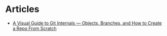 # Articles

* [A Visual Guide to Git Internals — Objects, Branches, and How to Create a Repo From Scratch](https://www.freecodecamp.org/news/git-internals-objects-branches-create-repo/)

